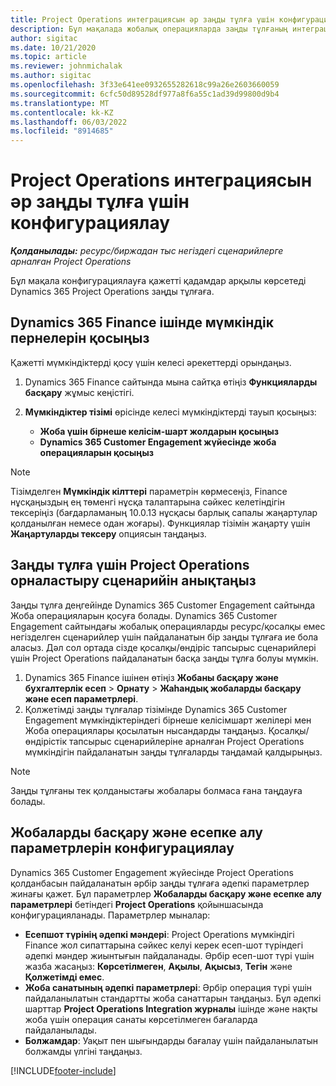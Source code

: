 ```yaml
---
title: Project Operations интеграциясын әр заңды тұлға үшін конфигурациялау
description: Бұл мақалада жобалық операцияларда заңды тұлғаның интеграциясын орнату туралы ақпарат берілген.
author: sigitac
ms.date: 10/21/2020
ms.topic: article
ms.reviewer: johnmichalak
ms.author: sigitac
ms.openlocfilehash: 3f33e641ee0932655282618c99a26e2603660059
ms.sourcegitcommit: 6cfc50d89528df977a8f6a55c1ad39d99800d9b4
ms.translationtype: MT
ms.contentlocale: kk-KZ
ms.lasthandoff: 06/03/2022
ms.locfileid: "8914685"
---
```

# <a name="configure-project-operations-integration-per-legal-entity"></a>Project Operations интеграциясын әр заңды тұлға үшін конфигурациялау 

_**Қолданылады:** ресурс/биржадан тыс негіздегі сценарийлерге арналған Project Operations_

Бұл мақала конфигурациялауға қажетті қадамдар арқылы көрсетеді Dynamics 365 Project Operations заңды тұлғаға.

## <a name="enable-feature-keys-in-dynamics-365-finance"></a>Dynamics 365 Finance ішінде мүмкіндік пернелерін қосыңыз

Қажетті мүмкіндіктерді қосу үшін келесі әрекеттерді орындаңыз.

1. Dynamics 365 Finance сайтында мына сайтқа өтіңіз **Функцияларды басқару** жұмыс кеңістігі.
2. **Мүмкіндіктер тізімі** өрісінде келесі мүмкіндіктерді тауып қосыңыз:
  
    - **Жоба үшін бірнеше келісім-шарт жолдарын қосыңыз**
    - **Dynamics 365 Customer Engagement жүйесінде жоба операцияларын қосыңыз**

> [!NOTE]
> Тізімделген **Мүмкіндік кілттері** параметрін көрмесеңіз, Finance нұсқаңыздың ең төменгі нұсқа талаптарына сәйкес келетіндігін тексеріңіз (бағдарламаның 10.0.13 нұсқасы барлық сапалы жаңартулар қолданылған немесе одан жоғары). Функциялар тізімін жаңарту үшін **Жаңартуларды тексеру** опциясын таңдаңыз.

## <a name="define-the-project-operations-deployment-scenario-for-a-legal-entity"></a>Заңды тұлға үшін Project Operations орналастыру сценарийін анықтаңыз

Заңды тұлға деңгейінде Dynamics 365 Customer Engagement сайтында Жоба операцияларын қосуға болады. Dynamics 365 Customer Engagement сайтындағы жобалық операцияларды ресурс/қосалқы емес негізделген сценарийлер үшін пайдаланатын бір заңды тұлғаға ие бола аласыз. Дәл сол ортада сізде қосалқы/өндіріс тапсырыс сценарийлері үшін Project Operations пайдаланатын басқа заңды тұлға болуы мүмкін.

1. Dynamics 365 Finance ішінен өтіңіз **Жобаны басқару және бухгалтерлік есеп** > **Орнату** > **Жаһандық жобаларды басқару және есеп параметрлері**.
2. Қолжетімді заңды тұлғалар тізімінде Dynamics 365 Customer Engagement мүмкіндіктеріндегі бірнеше келісімшарт желілері мен Жоба операциялары қосылатын нысандарды таңдаңыз. Қосалқы/өндірістік тапсырыс сценарийлеріне арналған Project Operations мүмкіндігін пайдаланатын заңды тұлғаларды таңдамай қалдырыңыз.

> [!NOTE]
> Заңды тұлғаны тек қолданыстағы жобалары болмаса ғана таңдауға болады.

## <a name="configure-project-management-and-accounting-parameters"></a>Жобаларды басқару және есепке алу параметрлерін конфигурациялау

Dynamics 365 Customer Engagement жүйесінде Project Operations қолданбасын пайдаланатын әрбір заңды тұлғаға әдепкі параметрлер жинағы қажет. Бұл параметрлер **Жобаларды басқару және есепке алу параметрлері** бетіндегі **Project Operations** қойыншасында конфигурацияланады. Параметрлер мыналар:

  - **Есепшот түрінің әдепкі мәндері**: Project Operations мүмкіндігі Finance жол сипаттарына сәйкес келуі керек есеп-шот түріндегі әдепкі мәндер жиынтығын пайдаланады. Әрбір есеп-шот түрі үшін жазба жасаңыз: **Көрсетілмеген**, **Ақылы**, **Ақысыз**, **Тегін** және **Қолжетімді емес**.
  - **Жоба санатының әдепкі параметрлері**: Әрбір операция түрі үшін пайдаланылатын стандартты жоба санаттарын таңдаңыз. Бұл әдепкі шарттар **Project Operations Integration журналы** ішінде және нақты жоба үшін операция санаты көрсетілмеген бағаларда пайдаланылады.
  - **Болжамдар**: Уақыт пен шығындарды бағалау үшін пайдаланылатын болжамды үлгіні таңдаңыз.


[!INCLUDE[footer-include](../includes/footer-banner.md)]
